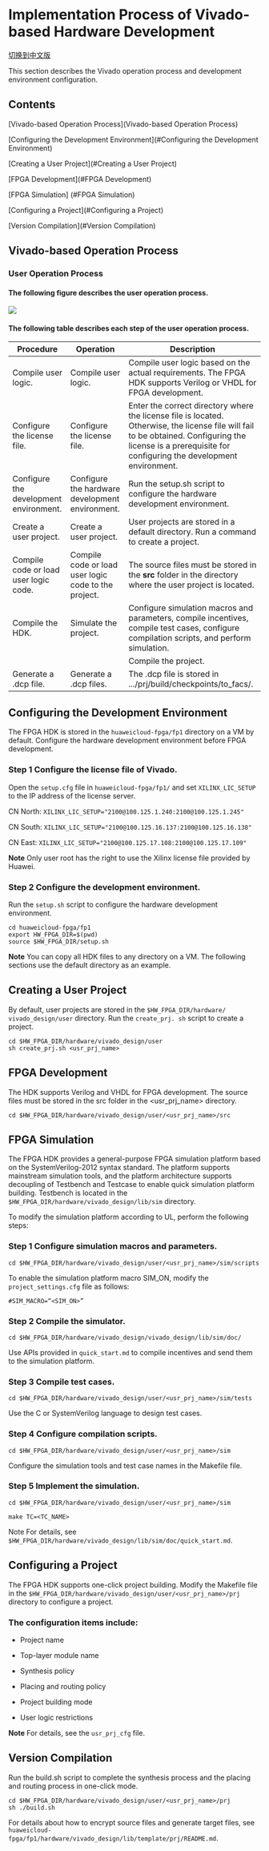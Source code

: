 Implementation Process of Vivado-based Hardware Development
=======

[切换到中文版](./Implementation_Process_of_Vivado_based_Hardware_Development_cn.md)

This section describes the Vivado operation process and development environment configuration.

Contents
-------
[Vivado-based Operation Process](Vivado-based Operation Process)

[Configuring the Development Environment](#Configuring the Development Environment)

[Creating a User Project](#Creating a User Project)

[FPGA Development](#FPGA Development)

[FPGA Simulation] (#FPGA Simulation)

[Configuring a Project](#Configuring a Project)

[Version Compilation](#Version Compilation)

Vivado-based Operation Process
-------

### User Operation Process

#### The following figure describes the user operation process.

![](media/vivado_hdk.jpg)

#### The following table describes each step of the user operation process.

| Procedure                              | Operation                                | Description                              |
| -------------------------------------- | ---------------------------------------- | ---------------------------------------- |
| Compile user logic.                    | Compile user logic.                      | Compile user logic based on the actual requirements. The FPGA HDK supports Verilog or VHDL for FPGA development. |
| Configure the license file.            | Configure the license file.              | Enter the correct directory where the license file is located. Otherwise, the license file will fail to be obtained. Configuring the license is a prerequisite for configuring the development environment. |
| Configure the development environment. | Configure the hardware development environment. | Run the setup.sh script to configure the hardware development environment. |
| Create a user project.                 | Create a user project.                   | User projects are stored in a default directory. Run a command to create a project. |
| Compile code or load user logic code.  | Compile code or load user logic code to the project. | The source files must be stored in the **src** folder in the directory where the user project is located. |
| Compile the HDK.                       | Simulate the project.                    | Configure simulation macros and parameters, compile incentives, compile test cases, configure compilation scripts, and perform simulation. |
|                                        |                                          | Compile the project.                     |
| Generate a .dcp file.                  | Generate a .dcp files.                   | The .dcp file is stored in .../prj/build/checkpoints/to_facs/. |

Configuring the Development Environment
--------

The FPGA HDK is stored in the `huaweicloud-fpga/fp1` directory on a VM by default. Configure the hardware development environment before FPGA development.

### Step 1 Configure the license file of Vivado.

Open the `setup.cfg` file in `huaweicloud-fpga/fp1/` and set `XILINX_LIC_SETUP` to the IP address of the license server.

CN North:
`XILINX_LIC_SETUP="2100@100.125.1.240:2100@100.125.1.245"`

CN South:
`XILINX_LIC_SETUP="2100@100.125.16.137:2100@100.125.16.138"`

CN East:
`XILINX_LIC_SETUP="2100@100.125.17.108:2100@100.125.17.109"`

**Note** 
Only user root has the right to use the Xilinx license file provided by Huawei.

### Step 2 Configure the development environment.

Run the `setup.sh` script to configure the hardware development environment.

`cd huaweicloud-fpga/fp1`  
`export HW_FPGA_DIR=$(pwd)`  
`source $HW_FPGA_DIR/setup.sh`


**Note** 
You can copy all HDK files to any directory on a VM. The following sections use the default directory as an example.


Creating a User Project
------------

By default, user projects are stored in the `$HW_FPGA_DIR/hardware/ vivado_design/user` directory. Run the `create_prj. sh` script to create a project.

`cd $HW_FPGA_DIR/hardware/vivado_design/user`  
`sh create_prj.sh <usr_prj_name>`

FPGA Development
--------

The HDK supports Verilog and VHDL for FPGA development. The source files must be stored in the src folder in the <usr_prj_name> directory.

`cd $HW_FPGA_DIR/hardware/vivado_design/user/<usr_prj_name>/src`

FPGA Simulation
--------

The FPGA HDK provides a general-purpose FPGA simulation platform based on the SystemVerilog-2012 syntax standard. The platform supports mainstream simulation tools, and the platform architecture supports decoupling of Testbench and Testcase to enable quick simulation platform building. Testbench is located in the `$HW_FPGA_DIR/hardware/vivado_design/lib/sim` directory.

To modify the simulation platform according to UL, perform the following steps:

###   Step 1 Configure simulation macros and parameters.

`cd $HW_FPGA_DIR/hardware/vivado_design/user/<usr_prj_name>/sim/scripts`

To enable the simulation platform macro SIM_ON, modify the `project_settings.cfg` file as follows:

`#SIM_MACRO=“<SIM_ON>”`

### Step 2 Compile the simulator.

`cd $HW_FPGA_DIR/hardware/vivado_design/vivado_design/lib/sim/doc/`

Use APIs provided in `quick_start.md` to compile incentives and send them to the simulation platform.

### Step 3 Compile test cases.

`cd $HW_FPGA_DIR/hardware/vivado_design/user/<usr_prj_name>/sim/tests`

Use the C or SystemVerilog language to design test cases.

### Step 4 Configure compilation scripts.

`cd $HW_FPGA_DIR/hardware/vivado_design/user/<usr_prj_name>/sim`

Configure the simulation tools and test case names in the Makefile file.

### Step 5 Implement the simulation.

`cd $HW_FPGA_DIR/hardware/vivado_design/user/<usr_prj_name>/sim`

`make TC=<TC_NAME>`


Note
For details, see `$HW_FPGA_DIR/hardware/vivado_design/lib/sim/doc/quick_start.md`.


Configuring a Project
--------

The FPGA HDK supports one-click project building. Modify the Makefile file in the `$HW_FPGA_DIR/hardware/vivado_design/user/<usr_prj_name>/prj` directory to configure a project.

### The configuration items include:

-   Project name

-   Top-layer module name

-   Synthesis policy

-   Placing and routing policy

-   Project building mode

-   User logic restrictions


**Note** 
For details, see the `usr_prj_cfg` file.

Version Compilation
------------

Run the build.sh script to complete the synthesis process and the placing and routing process in one-click mode.

`cd $HW_FPGA_DIR/hardware/vivado_design/user/<usr_prj_name>/prj`  
`sh ./build.sh`

For details about how to encrypt source files and generate target files, see `huaweicloud-fpga/fp1/hardware/vivado_design/lib/template/prj/README.md`.

